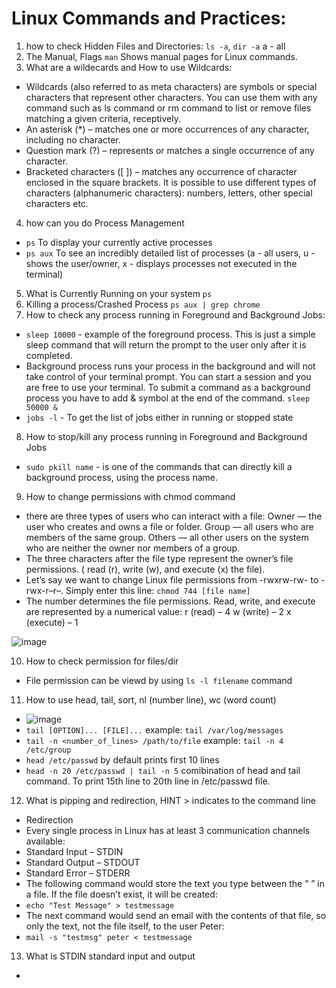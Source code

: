 # Linux Commands and Practices:

 1. how to check Hidden Files and Directories: `ls -a`, `dir -a` a - all
 2. The Manual, Flags `man` Shows manual pages for Linux commands.
 3. What are a wildecards and How to use Wildcards: 
- Wildcards (also referred to as meta characters) are symbols or special characters that represent other characters. You can use them with any command such as ls command or rm command to list or remove files matching a given criteria, receptively.
- An asterisk (*) – matches one or more occurrences of any character, including no character.
- Question mark (?) – represents or matches a single occurrence of any character.
- Bracketed characters ([ ]) – matches any occurrence of character enclosed in the square brackets. It is possible to use different types of characters (alphanumeric characters): numbers, letters, other special characters etc.  

 4. how can you do Process Management
- `ps` To display your currently active processes
- `ps aux` To see an incredibly detailed list of processes (a - all users, u - shows the user/owner, x - displays processes not executed in the terminal)  

 5. What is Currently Running on your system `ps`
 6. Killing a process/Crashed Process `ps aux | grep chrome` 
 7. How to check any process running in Foreground and Background Jobs:
- `sleep 10000` - example of the foreground process. This is just a simple sleep command that will return the prompt to the user only after it is completed.  
- Background process runs your process in the background and will not take control of your terminal prompt. You can start a session and you are free to use your terminal. To submit a command as a background process you have to add & symbol at the end of the command. `sleep 50000 &`  
- `jobs -l` - To get the list of jobs either in running or stopped state  

 8. How to stop/kill any process running in Foreground and Background Jobs
- `sudo pkill name` - is one of the commands that can directly kill a background process, using the process name.

 9. How to change permissions with chmod command

 - there are three types of users who can interact with a file:
Owner — the user who creates and owns a file or folder.
Group — all users who are members of the same group.
Others — all other users on the system who are neither the owner nor members of a group.
- The three characters after the file type represent the owner’s file permissions. ( read (r), write (w), and execute (x) the file).
- Let’s say we want to change Linux file permissions from -rwxrw-rw- to -rwx-r–r–. Simply enter this line: `chmod 744 [file name]`
- The number determines the file permissions. Read, write, and execute are represented by a numerical value:
r (read) – 4
w (write) – 2
x (execute) – 1  

![image](https://user-images.githubusercontent.com/47173937/116520390-91ecaf80-a8ca-11eb-81d2-b6c17288c62d.png)  


 10. How to check permission for files/dir
 - File permission can be viewd by using `ls -l filename` command   
 11. How to use head, tail, sort, nl (number line), wc (word count)
 - ![image](https://user-images.githubusercontent.com/47173937/116520696-f6a80a00-a8ca-11eb-8915-8c107fcbba2e.png)
 - `tail [OPTION]... [FILE]...` example: `tail /var/log/messages`
 - `tail -n <number_of_lines> /path/to/file` example: `tail -n 4 /etc/group` 
 - `head /etc/passwd` by default prints first 10 lines
 - `head -n 20 /etc/passwd | tail -n 5` comibination of head and tail command. To print 15th line to 20th line in /etc/passwd file.  
 
 12. What is pipping and redirection, HINT > indicates to the command line
 - Redirection
 - Every single process in Linux has at least 3 communication channels available:
 - Standard Input – STDIN
 - Standard Output – STDOUT
 - Standard Error – STDERR
 - The following command would store the text you type between the ” ” in a file. If the file doesn’t exist, it will be created:
 - `echo "Test Message" > testmessage`
 - The next command would send an email with the contents of that file, so only the text, not the file itself, to the user Peter:
 - `mail -s "testmsg" peter < testmessage` 
 
 13. What is STDIN standard input and output
 - 


